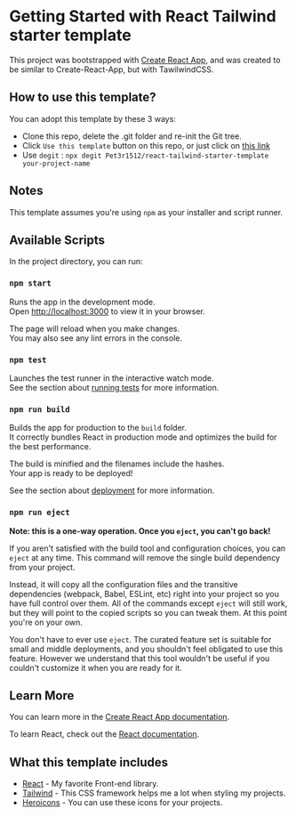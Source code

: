 # Getting Started with React Tailwind starter template

This project was bootstrapped with [Create React App](https://github.com/facebook/create-react-app), and was created to be similar to Create-React-App, but with TawilwindCSS.

## How to use this template?

You can adopt this template by these 3 ways:

- Clone this repo, delete the .git folder and re-init the Git tree.
- Click `Use this template` button on this repo, or just click on [this link](https://github.com/Pet3r1512/react-tailwind-starter-template/generate)
- Use `degit` : `npx degit Pet3r1512/react-tailwind-starter-template your-project-name`

## Notes

This template assumes you're using `npm` as your installer and script runner.

## Available Scripts

In the project directory, you can run:

### `npm start`

Runs the app in the development mode.\
Open [http://localhost:3000](http://localhost:3000) to view it in your browser.

The page will reload when you make changes.\
You may also see any lint errors in the console.

### `npm test`

Launches the test runner in the interactive watch mode.\
See the section about [running tests](https://facebook.github.io/create-react-app/docs/running-tests) for more information.

### `npm run build`

Builds the app for production to the `build` folder.\
It correctly bundles React in production mode and optimizes the build for the best performance.

The build is minified and the filenames include the hashes.\
Your app is ready to be deployed!

See the section about [deployment](https://facebook.github.io/create-react-app/docs/deployment) for more information.

### `npm run eject`

**Note: this is a one-way operation. Once you `eject`, you can't go back!**

If you aren't satisfied with the build tool and configuration choices, you can `eject` at any time. This command will remove the single build dependency from your project.

Instead, it will copy all the configuration files and the transitive dependencies (webpack, Babel, ESLint, etc) right into your project so you have full control over them. All of the commands except `eject` will still work, but they will point to the copied scripts so you can tweak them. At this point you're on your own.

You don't have to ever use `eject`. The curated feature set is suitable for small and middle deployments, and you shouldn't feel obligated to use this feature. However we understand that this tool wouldn't be useful if you couldn't customize it when you are ready for it.

## Learn More

You can learn more in the [Create React App documentation](https://facebook.github.io/create-react-app/docs/getting-started).

To learn React, check out the [React documentation](https://reactjs.org/).

## What this template includes

- [React](https://reactjs.org/) - My favorite Front-end library.
- [Tailwind](https://tailwindcss.com/) - This CSS framework helps me a lot when styling my projects.
- [Heroicons](https://heroicons.com/) - You can use these icons for your projects.
